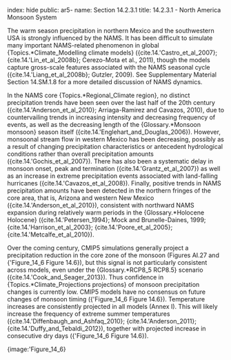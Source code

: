 index: hide
public: ar5-
name: Section 14.2.3.1
title: 14.2.3.1 - North America Monsoon System

The warm season precipitation in northern Mexico and the southwestern USA is strongly influenced by the NAMS. It has been difficult to simulate many important NAMS-related phenomenon in global {Topics.*Climate_Modelling climate models} ({cite.14.'Castro_et_al_2007}; {cite.14.'Lin_et_al_2008b}; Cerezo-Mota et al., 2011), though the models capture gross-scale features associated with the NAMS seasonal cycle ({cite.14.'Liang_et_al_2008b}; Gutzler, 2009). See Supplementary Material Section 14.SM.1.8 for a more detailed discussion of NAMS dynamics.

In the NAMS core {Topics.*Regional_Climate region}, no distinct precipitation trends have been seen over the last half of the 20th century ({cite.14.'Anderson_et_al_2010}; Arriaga-Ramirez and Cavazos, 2010), due to countervailing trends in increasing intensity and decreasing frequency of events, as well as the decreasing length of the {Glossary.*Monsoon monsoon} season itself ({cite.14.'Englehart_and_Douglas_2006}). However, monsoonal stream flow in western Mexico has been decreasing, possibly as a result of changing precipitation characteristics or antecedent hydrological conditions rather than overall precipitation amounts ({cite.14.'Gochis_et_al_2007}). There has also been a systematic delay in monsoon onset, peak and termination ({cite.14.'Grantz_et_al_2007}) as well as an increase in extreme precipitation events associated with land-falling hurricanes ({cite.14.'Cavazos_et_al_2008}). Finally, positive trends in NAMS precipitation amounts have been detected in the northern fringes of the core area, that is, Arizona and western New Mexico ({cite.14.'Anderson_et_al_2010}), consistent with northward NAMS expansion during relatively warm periods in the {Glossary.*Holocene Holocene} ({cite.14.'Petersen_1994}; Mock and Brunelle-Daines, 1999; {cite.14.'Harrison_et_al_2003}; {cite.14.'Poore_et_al_2005}; {cite.14.'Metcalfe_et_al_2010}).

Over the coming century, CMIP5 simulations generally project a precipitation reduction in the core zone of the monsoon (Figures AI.27 and {'Figure_14_6 Figure 14.6}), but this signal is not particularly consistent across models, even under the {Glossary.*RCP8_5 RCP8.5} scenario ({cite.14.'Cook_and_Seager_2013}). Thus confidence in {Topics.*Climate_Projections projections} of monsoon precipitation changes is currently low. CMIP5 models have no consensus on future changes of monsoon timing ({'Figure_14_6 Figure 14.6}). Temperature increases are consistently projected in all models (Annex I). This will likely increase the frequency of extreme summer temperatures ({cite.14.'Diffenbaugh_and_Ashfaq_2010}; {cite.14.'Anderson_2011}; {cite.14.'Duffy_and_Tebaldi_2012}), together with projected increase in consecutive dry days ({'Figure_14_6 Figure 14.6}).

{image:'Figure_14_6}
